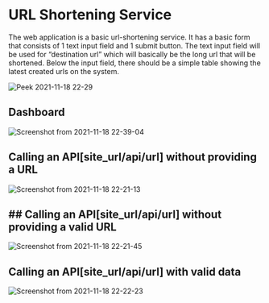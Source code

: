 # URL Shortening Service
The web application is a basic url-shortening service. It has a basic form that consists of 1 text input
field and 1 submit button. The text input field will be used for “destination url” which will basically be the long url that will be shortened.
Below the input field, there should be a simple table showing the latest created urls on the system.

![Peek 2021-11-18 22-29](https://user-images.githubusercontent.com/36469012/142468035-c4163506-3182-4e45-975c-10de95bc3985.gif)


## Dashboard

![Screenshot from 2021-11-18 22-39-04](https://user-images.githubusercontent.com/36469012/142468054-1a83c643-386d-46bf-849f-c6d12eae3653.png)


## Calling an API[site_url/api/url] without providing a URL

![Screenshot from 2021-11-18 22-21-13](https://user-images.githubusercontent.com/36469012/142468072-a2a2005d-99d5-4c9c-b1fd-24e415aa47eb.png)

## ## Calling an API[site_url/api/url] without providing a valid URL

![Screenshot from 2021-11-18 22-21-45](https://user-images.githubusercontent.com/36469012/142468112-fa4705c6-217a-4e7e-b40c-f20e5e7ce0b1.png)


## Calling an API[site_url/api/url] with valid data

![Screenshot from 2021-11-18 22-22-23](https://user-images.githubusercontent.com/36469012/142468143-6700bde0-e34e-4ee0-8b27-7af6ee24e517.png)
